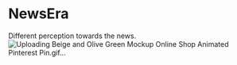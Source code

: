 # NewsEra
Different perception towards the news.
![Uploading Beige and Olive Green Mockup Online Shop Animated Pinterest Pin.gif…]()


